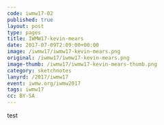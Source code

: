 ```yaml
---
code: iwmw17-02
published: true
layout: post
type: pages
title: IWMW17-kevin-mears
date: 2017-07-09T2:09:00+00:00
image: /iwmw17/iwmw17-kevin-mears.png
original: /iwmw17/iwmw17-kevin-mears.png
image-thumb: /iwmw17/iwmw17-kevin-mears-thumb.png
category: sketchnotes
lanyrd: /2017/iwmw17
event: iwmw.org/iwmw2017
tags: iwmw17
cc: BY-SA
---
```


test